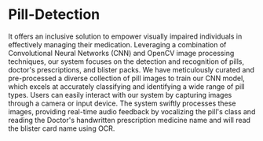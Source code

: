 # Pill-Detection
It offers an inclusive solution to empower visually impaired individuals in effectively managing their medication. Leveraging a combination of Convolutional Neural Networks (CNN) and OpenCV image processing techniques, our system focuses on the detection and recognition of pills, doctor's prescriptions, and blister packs. We have meticulously curated and pre-processed a diverse collection of pill images to train our CNN model, which excels at accurately classifying and identifying a wide range of pill types. Users can easily interact with our system by capturing images through a camera or input device. The system swiftly processes these images, providing real-time audio feedback by vocalizing the pill's class and reading the Doctor's handwritten prescription medicine name and will read the blister card name using OCR.
